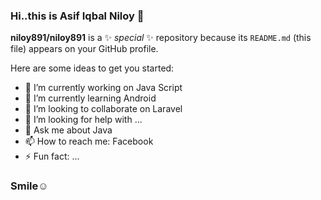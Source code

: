 ### Hi..this is Asif Iqbal Niloy 👋


**niloy891/niloy891** is a ✨ _special_ ✨ repository because its `README.md` (this file) appears on your GitHub profile.

Here are some ideas to get you started:

- 🔭 I’m currently working on Java Script
- 🌱 I’m currently learning Android 
- 👯 I’m looking to collaborate on Laravel
- 🤔 I’m looking for help with ...
- 💬 Ask me about Java
- 📫 How to reach me: Facebook
- ⚡ Fun fact: ...
### Smile☺ 
